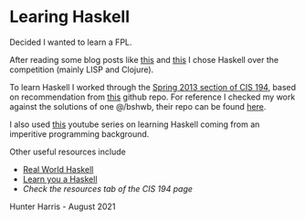 # Learing Haskell

Decided I wanted to learn a FPL.

After reading some blog posts like 
[this](https://www.reddit.com/r/haskell/comments/2mr7ks/im_debating_between_haskell_and_clojure_xpost/) 
and [this](https://bitemyapp.com/blog/meditations-on-learning-haskell/) 
I chose Haskell over the competition (mainly LISP and Clojure).

To learn Haskell I worked through the [Spring 2013 section of CIS 194](https://www.seas.upenn.edu/~cis194/spring13/), based on recommendation from [this](https://github.com/bitemyapp/learnhaskell) 
github repo. For reference I checked my work against the solutions of one @/bshwb, their repo can be found 
[here](https://github.com/bschwb/cis194-solutions).

I also used [this](https://www.youtube.com/playlist?list=PLe7Ei6viL6jGp1Rfu0dil1JH1SHk9bgDV) 
youtube series on learning Haskell coming from an imperitive programming background.

Other useful resources include
- [Real World Haskell](http://book.realworldhaskell.org/read/)
- [Learn you a Haskell](http://learnyouahaskell.com/)
- *Check the resources tab of the CIS 194 page*


Hunter Harris - August 2021
